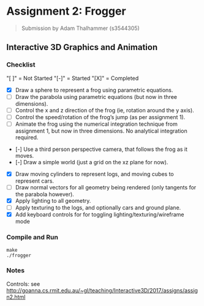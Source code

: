 Assignment 2: Frogger
=====================

> Submission by Adam Thalhammer (s3544305)

Interactive 3D Graphics and Animation
-------------------------------------

### Checklist
"[ ]" = Not Started
"[-]" = Started
"[X]" = Completed

- [x] Draw a sphere to represent a frog using parametric equations.
- [ ] Draw the parabola using parametric equations (but now in three dimensions).
- [ ] Control the x and z direction of the frog (ie, rotation around the y axis).
- [ ] Control the speed/rotation of the frog’s jump (as per assignment 1).
- [ ] Animate the frog using the numerical integration technique from assignment 1, but now in three dimensions. No analytical integration required.
- [-] Use a third person perspective camera, that follows the frog as it moves.
- [-] Draw a simple world (just a grid on the xz plane for now).
- [X] Draw moving cylinders to represent logs, and moving cubes to represent cars.
- [ ] Draw normal vectors for all geometry being rendered (only tangents for the parabola however).
- [X] Apply lighting to all geometry.
- [ ] Apply texturing to the logs, and optionally cars and ground plane.
- [X] Add keyboard controls for for toggling lighting/texturing/wireframe mode

### Compile and Run

    make
    ./frogger

### Notes

Controls: see http://goanna.cs.rmit.edu.au/~gl/teaching/Interactive3D/2017/assigns/assign2.html
